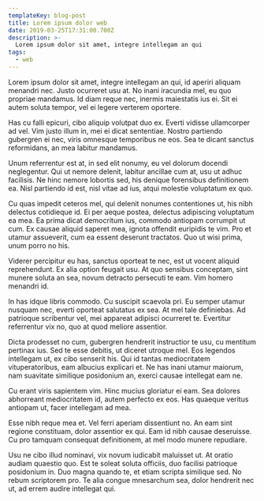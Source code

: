 ```yaml
---
templateKey: blog-post
title: Lorem ipsum dolor web
date: 2019-03-25T17:31:00.700Z
description: >-
  Lorem ipsum dolor sit amet, integre intellegam an qui
tags:
  - web
---
```


Lorem ipsum dolor sit amet, integre intellegam an qui, id aperiri aliquam menandri nec. Justo ocurreret usu at. No inani iracundia mel, eu quo propriae mandamus. Id diam reque nec, inermis maiestatis ius ei. Sit ei autem soluta tempor, vel ei legere verterem oportere.

Has cu falli epicuri, cibo aliquip volutpat duo ex. Everti vidisse ullamcorper ad vel. Vim justo illum in, mei ei dicat sententiae. Nostro partiendo gubergren ei nec, viris omnesque temporibus ne eos. Sea te dicant sanctus reformidans, an mea labitur mandamus.

Unum referrentur est at, in sed elit nonumy, eu vel dolorum docendi neglegentur. Qui ut nemore delenit, labitur ancillae cum at, usu ut adhuc facilisis. Ne hinc nemore lobortis sed, his denique forensibus definitionem ea. Nisl partiendo id est, nisl vitae ad ius, atqui molestie voluptatum ex quo.

Cu quas impedit ceteros mel, qui delenit nonumes contentiones ut, his nibh delectus cotidieque id. Ei per aeque postea, delectus adipiscing voluptatum ea mea. Ea prima dicat democritum ius, commodo antiopam corrumpit ut cum. Ex causae aliquid saperet mea, ignota offendit euripidis te vim. Pro et utamur assueverit, cum ea essent deserunt tractatos. Quo ut wisi prima, unum porro no his.

Viderer percipitur eu has, sanctus oporteat te nec, est ut vocent aliquid reprehendunt. Ex alia option feugait usu. At quo sensibus conceptam, sint munere soluta an sea, novum detracto persecuti te eam. Vim homero menandri id.

In has idque libris commodo. Cu suscipit scaevola pri. Eu semper utamur nusquam nec, everti oporteat salutatus ex sea. At mel tale definiebas. Ad patrioque scribentur vel, mei appareat adipisci ocurreret te. Evertitur referrentur vix no, quo at quod meliore assentior.

Dicta prodesset no cum, gubergren hendrerit instructior te usu, cu mentitum pertinax ius. Sed te esse debitis, ut diceret utroque mel. Eos legendos intellegam ut, ex cibo senserit his. Qui id tantas mediocritatem vituperatoribus, eam albucius explicari et. Ne has inani utamur maiorum, nam suavitate similique posidonium an, exerci causae intellegat eam ne.

Cu erant viris sapientem vim. Hinc mucius gloriatur ei eam. Sea dolores abhorreant mediocritatem id, autem perfecto ex eos. Has quaeque veritus antiopam ut, facer intellegam ad mea.

Esse nibh reque mea et. Vel ferri aperiam dissentiunt no. An eam sint regione constituam, dolor assentior ex qui. Eam id nibh causae deseruisse. Cu pro tamquam consequat definitionem, at mel modo munere repudiare.

Usu ne cibo illud nominavi, vix novum iudicabit maluisset ut. At oratio audiam quaestio quo. Est te soleat soluta officiis, duo facilisi patrioque posidonium in. Duo magna quando te, et etiam scripta similique sed. No rebum scriptorem pro. Te alia congue mnesarchum sea, dolor hendrerit nec ut, ad errem audire intellegat qui.
